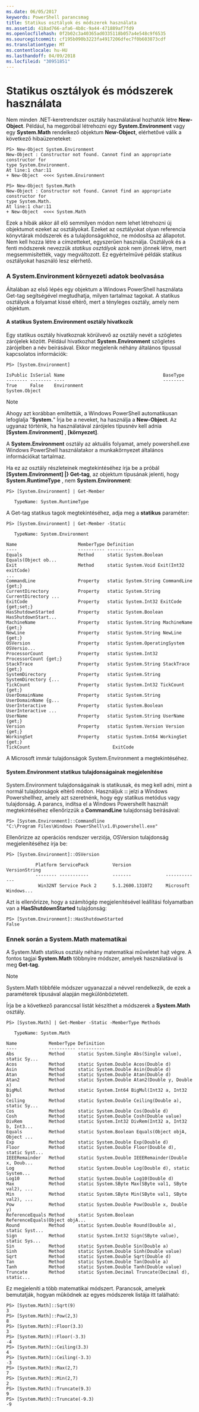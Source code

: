 ```yaml
---
ms.date: 06/05/2017
keywords: PowerShell parancsmag
title: Statikus osztályok és módszerek használata
ms.assetid: 418ad766-afa6-4b8c-9a44-471889af7fd9
ms.openlocfilehash: 0f2b02c3a40365ad0335118b057a4e548c9f6535
ms.sourcegitcommit: cf195b090b3223fa4917206dfec7f0b603873cdf
ms.translationtype: MT
ms.contentlocale: hu-HU
ms.lasthandoff: 04/09/2018
ms.locfileid: "30951851"
---
```

# <a name="using-static-classes-and-methods"></a>Statikus osztályok és módszerek használata
Nem minden .NET-keretrendszer osztály használatával hozhatók létre **New-Object**. Például, ha megpróbál létrehozni egy **System.Environment** vagy egy **System.Math** rendelkező objektum **New-Object**, elérhetővé válik a következő hibaüzeneteket:

```
PS> New-Object System.Environment
New-Object : Constructor not found. Cannot find an appropriate constructor for
type System.Environment.
At line:1 char:11
+ New-Object  <<<< System.Environment

PS> New-Object System.Math
New-Object : Constructor not found. Cannot find an appropriate constructor for
type System.Math.
At line:1 char:11
+ New-Object  <<<< System.Math
```

Ezek a hibák akkor áll elő semmilyen módon nem lehet létrehozni új objektumot ezeket az osztályokat. Ezeket az osztályokat olyan referencia könyvtárak módszerek és a tulajdonságokhoz, ne módosítsa az állapotot. Nem kell hozza létre a címzetteket, egyszerűen használja. Osztályok és a fenti módszerek nevezzük *statikus osztályok* azok nem jönnek létre, mert megsemmisítették, vagy megváltozott. Ez egyértelművé példák statikus osztályokat használó lesz elérhető.

### <a name="getting-environment-data-with-systemenvironment"></a>A System.Environment környezeti adatok beolvasása
Általában az első lépés egy objektum a Windows PowerShell használata Get-tag segítségével megtudhatja, milyen tartalmaz tagokat. A statikus osztályok a folyamat kissé eltérő, mert a tényleges osztály, amely nem objektum.

#### <a name="referring-to-the-static-systemenvironment-class"></a>A statikus System.Environment osztály hivatkozik
Egy statikus osztály hivatkoznak körülvevő az osztály nevét a szögletes zárójelek között. Például hivatkozhat **System.Environment** szögletes zárójelben a név beírásával. Ekkor megjelenik néhány általános típussal kapcsolatos információk:

```
PS> [System.Environment]

IsPublic IsSerial Name                                     BaseType
-------- -------- ----                                     --------
True     False    Environment                              System.Object
```

> [!NOTE]
> Ahogy azt korábban említettük, a Windows PowerShell automatikusan lefoglalja "**System.**" Írja be a neveket, ha használja a **New-Object**. Az ugyanaz történik, ha használatával zárójeles típusnév kell adnia  **\[System.Environment]** ,  **\[környezet]**.

A **System.Environment** osztály az aktuális folyamat, amely powershell.exe Windows PowerShell használatakor a munkakörnyezet általános információkat tartalmaz.

Ha ez az osztály részleteinek megtekintéséhez írja be a próbál  **\[System.Environment] |} Get-tag**, az objektum típusának jelenti, hogy **System.RuntimeType** , nem **System.Environment**:

```
PS> [System.Environment] | Get-Member

   TypeName: System.RuntimeType
```

A Get-tag statikus tagok megtekintéséhez, adja meg a **statikus** paraméter:

```
PS> [System.Environment] | Get-Member -Static

   TypeName: System.Environment

Name                       MemberType Definition
----                       ---------- ----------
Equals                     Method     static System.Boolean Equals(Object ob...
Exit                       Method     static System.Void Exit(Int32 exitCode)
...
CommandLine                Property   static System.String CommandLine {get;}
CurrentDirectory           Property   static System.String CurrentDirectory ...
ExitCode                   Property   static System.Int32 ExitCode {get;set;}
HasShutdownStarted         Property   static System.Boolean HasShutdownStart...
MachineName                Property   static System.String MachineName {get;}
NewLine                    Property   static System.String NewLine {get;}
OSVersion                  Property   static System.OperatingSystem OSVersio...
ProcessorCount             Property   static System.Int32 ProcessorCount {get;}
StackTrace                 Property   static System.String StackTrace {get;}
SystemDirectory            Property   static System.String SystemDirectory {...
TickCount                  Property   static System.Int32 TickCount {get;}
UserDomainName             Property   static System.String UserDomainName {g...
UserInteractive            Property   static System.Boolean UserInteractive ...
UserName                   Property   static System.String UserName {get;}
Version                    Property   static System.Version Version {get;}
WorkingSet                 Property   static System.Int64 WorkingSet {get;}
TickCount                               ExitCode
```

A Microsoft immár tulajdonságok System.Environment a megtekintéséhez.

#### <a name="displaying-static-properties-of-systemenvironment"></a>System.Environment statikus tulajdonságainak megjelenítése

System.Environment tulajdonságainak is statikusak, és meg kell adni, mint a normál tulajdonságok eltérő módon. Használjuk **::** jelzi a Windows Powershellhez, amely azt szeretnénk, hogy egy statikus metódus vagy tulajdonság. A parancs, indítsa el a Windows Powershellt használt megtekintéséhez ellenőrizzük a **CommandLine** tulajdonság beírásával:

```
PS> [System.Environment]::Commandline
"C:\Program Files\Windows PowerShell\v1.0\powershell.exe"
```

Ellenőrizze az operációs rendszer verziója, OSVersion tulajdonság megjelenítéséhez írja be:

```
PS> [System.Environment]::OSVersion

           Platform ServicePack         Version             VersionString
           -------- -----------         -------             -------------
            Win32NT Service Pack 2      5.1.2600.131072     Microsoft Windows...
```

Azt is ellenőrizze, hogy a számítógép megjelenítésével leállítási folyamatban van a **HasShutdownStarted** tulajdonság:

```
PS> [System.Environment]::HasShutdownStarted
False
```

### <a name="doing-math-with-systemmath"></a>Ennek során a System.Math matematikai

A System.Math statikus osztály néhány matematikai műveletet hajt végre. A fontos tagjai **System.Math** többnyire módszer, amelyek használatával is meg **Get-tag**.

> [!NOTE]
> System.Math többféle módszer ugyanazzal a névvel rendelkezik, de ezek a paraméterek típusával alapján megkülönböztetett.

Írja be a következő paranccsal listát készíthet a módszerek a **System.Math** osztály.

```
PS> [System.Math] | Get-Member -Static -MemberType Methods

   TypeName: System.Math

Name            MemberType Definition
----            ---------- ----------
Abs             Method     static System.Single Abs(Single value), static Sy...
Acos            Method     static System.Double Acos(Double d)
Asin            Method     static System.Double Asin(Double d)
Atan            Method     static System.Double Atan(Double d)
Atan2           Method     static System.Double Atan2(Double y, Double x)
BigMul          Method     static System.Int64 BigMul(Int32 a, Int32 b)
Ceiling         Method     static System.Double Ceiling(Double a), static Sy...
Cos             Method     static System.Double Cos(Double d)
Cosh            Method     static System.Double Cosh(Double value)
DivRem          Method     static System.Int32 DivRem(Int32 a, Int32 b, Int3...
Equals          Method     static System.Boolean Equals(Object objA, Object ...
Exp             Method     static System.Double Exp(Double d)
Floor           Method     static System.Double Floor(Double d), static Syst...
IEEERemainder   Method     static System.Double IEEERemainder(Double x, Doub...
Log             Method     static System.Double Log(Double d), static System...
Log10           Method     static System.Double Log10(Double d)
Max             Method     static System.SByte Max(SByte val1, SByte val2), ...
Min             Method     static System.SByte Min(SByte val1, SByte val2), ...
Pow             Method     static System.Double Pow(Double x, Double y)
ReferenceEquals Method     static System.Boolean ReferenceEquals(Object objA...
Round           Method     static System.Double Round(Double a), static Syst...
Sign            Method     static System.Int32 Sign(SByte value), static Sys...
Sin             Method     static System.Double Sin(Double a)
Sinh            Method     static System.Double Sinh(Double value)
Sqrt            Method     static System.Double Sqrt(Double d)
Tan             Method     static System.Double Tan(Double a)
Tanh            Method     static System.Double Tanh(Double value)
Truncate        Method     static System.Decimal Truncate(Decimal d), static...
```

Ez megjeleníti a több matematikai módszert. Parancsok, amelyek bemutatják, hogyan működnek az egyes módszerek listája itt található:

```
PS> [System.Math]::Sqrt(9)
3
PS> [System.Math]::Pow(2,3)
8
PS> [System.Math]::Floor(3.3)
3
PS> [System.Math]::Floor(-3.3)
-4
PS> [System.Math]::Ceiling(3.3)
4
PS> [System.Math]::Ceiling(-3.3)
-3
PS> [System.Math]::Max(2,7)
7
PS> [System.Math]::Min(2,7)
2
PS> [System.Math]::Truncate(9.3)
9
PS> [System.Math]::Truncate(-9.3)
-9
```
